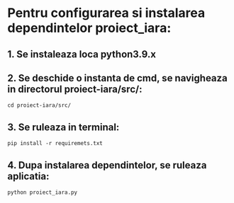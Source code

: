 # Pentru configurarea si instalarea dependintelor proiect_iara:
## 1. Se instaleaza loca python3.9.x
## 2. Se deschide o instanta de cmd, se navigheaza in directorul proiect-iara/src/:
    cd proiect-iara/src/
## 3. Se ruleaza in terminal:
    pip install -r requiremets.txt
## 4. Dupa instalarea dependintelor, se ruleaza aplicatia:
    python proiect_iara.py

    